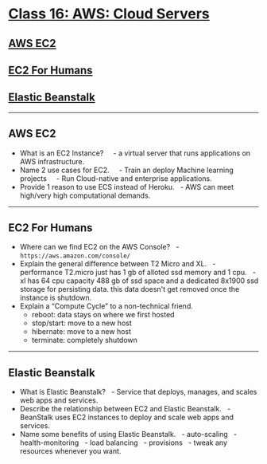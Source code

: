 # [Class 16: AWS: Cloud Servers](/README.md)


## [AWS EC2](https://aws.amazon.com/ec2/)
## [EC2 For Humans](https://www.youtube.com/watch?v=lZMkgOMYYIg)
## [Elastic Beanstalk](https://www.youtube.com/watch?v=SrwxAScdyT0)

<hr>

## AWS EC2

- What is an EC2 Instance?
    - a virtual server that runs applications on AWS infrastructure.
- Name 2 use cases for EC2.
    - Train an deploy Machine learning projects
    - Run Cloud-native and enterprise applications.
- Provide 1 reason to use ECS instead of Heroku.
  - AWS can meet high/very high computational demands.


<hr>

## EC2 For Humans

- Where can we find EC2 on the AWS Console?
  - `https://aws.amazon.com/console/`
- Explain the general difference between T2 Micro and XL.
  - performance T2.micro just has 1 gb of alloted ssd memory and 1 cpu.
  - xl has 64 cpu capacity 488 gb of ssd space and a dedicated 8x1900 ssd storage for persisting data. this data doesn't get removed once the instance is shutdown.
- Explain a “Compute Cycle” to a non-technical friend.
  - reboot: data stays on where we first hosted
  - stop/start: move to a new host
  - hibernate: move to a new host 
  - terminate: completely shutdown
<hr>

## Elastic Beanstalk

- What is Elastic Beanstalk?
  - Service that deploys, manages, and scales web apps and services.
- Describe the relationship between EC2 and Elastic Beanstalk.
  - BeanStalk uses EC2 instances to deploy and scale web apps and services.
- Name some benefits of using Elastic Beanstalk.
  - auto-scaling
  - health-monitoring
  - load balancing
  - provisions
  - tweak any resources whenever you want.